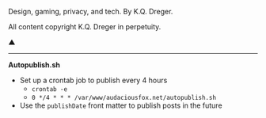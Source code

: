 Design, gaming, privacy, and tech. By K.Q. Dreger. 

All content copyright K.Q. Dreger in perpetuity. 

▲

---

**Autopublish.sh**

* Set up a crontab job to publish every 4 hours 
	* `crontab -e`
	* `0 */4 * * * /var/www/audaciousfox.net/autopublish.sh`
* Use the `publishDate` front matter to publish posts in the future
